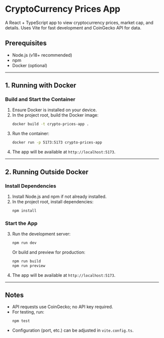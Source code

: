 # CryptoCurrency Prices App

A React + TypeScript app to view cryptocurrency prices, market cap, and details. Uses Vite for fast development and CoinGecko API for data.

## Prerequisites
- Node.js (v18+ recommended)
- npm
- Docker (optional)

---

## 1. Running with Docker

### Build and Start the Container
1. Ensure Docker is installed on your device.
2. In the project root, build the Docker image:
   ```bash
   docker build -t crypto-prices-app .
   ```
3. Run the container:
   ```bash
   docker run -p 5173:5173 crypto-prices-app
   ```
4. The app will be available at `http://localhost:5173`.

---

## 2. Running Outside Docker

### Install Dependencies
1. Install Node.js and npm if not already installed.
2. In the project root, install dependencies:
   ```bash
   npm install
   ```

### Start the App
3. Run the development server:
   ```bash
   npm run dev
   ```
   Or build and preview for production:
   ```bash
   npm run build
   npm run preview
   ```
4. The app will be available at `http://localhost:5173`.

---

## Notes
- API requests use CoinGecko; no API key required.
- For testing, run:
  ```bash
  npm test
  ```
- Configuration (port, etc.) can be adjusted in `vite.config.ts`.
